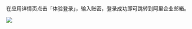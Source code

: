<IntegrationDetailCard title="体验登录">

在应用详情页点击「体验登录」，输入账密，登录成功即可跳转到阿里企业邮箱。

![](~@imagesZhCn/integration/ali-exemail-v2/2-1.png)

</IntegrationDetailCard>
